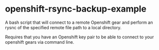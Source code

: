 # openshift-rsync-backup-example
A bash script that will connect to a remote Openshift gear and perform an rysnc of the specified remote file path to a local directory.

Requires that you have an Openshift key pair to be able to connect to your openshift gears via command line.
